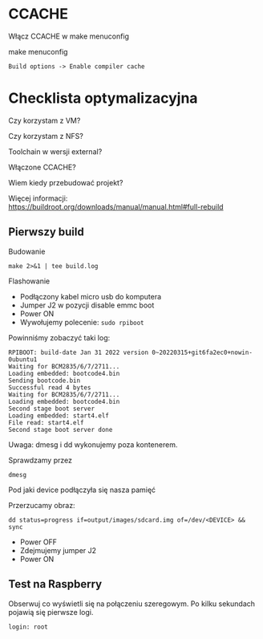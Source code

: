 # CCACHE

Włącz CCACHE w make menuconfig

make menuconfig

    Build options -> Enable compiler cache

# Checklista optymalizacyjna

Czy korzystam z VM?

Czy korzystam z NFS?

Toolchain w wersji external?

Włączone CCACHE? 

Wiem kiedy przebudować projekt? 

Więcej informacji: https://buildroot.org/downloads/manual/manual.html#full-rebuild

## Pierwszy build

Budowanie 

    make 2>&1 | tee build.log

Flashowanie

- Podłączony kabel micro usb do komputera
- Jumper J2 w pozycji disable emmc boot
- Power ON 
- Wywołujemy polecenie: `sudo rpiboot`

Powinniśmy zobaczyć taki log:

    RPIBOOT: build-date Jan 31 2022 version 0~20220315+git6fa2ec0+nowin-0ubuntu1 
    Waiting for BCM2835/6/7/2711...
    Loading embedded: bootcode4.bin
    Sending bootcode.bin
    Successful read 4 bytes 
    Waiting for BCM2835/6/7/2711...
    Loading embedded: bootcode4.bin
    Second stage boot server
    Loading embedded: start4.elf
    File read: start4.elf
    Second stage boot server done

Uwaga: dmesg i dd wykonujemy poza kontenerem.

Sprawdzamy przez 

    dmesg

Pod jaki device podłączyła się nasza pamięć

Przerzucamy obraz:

    dd status=progress if=output/images/sdcard.img of=/dev/<DEVICE> && sync

- Power OFF
- Zdejmujemy jumper J2
- Power ON

## Test na Raspberry 

Obserwuj co wyświetli się na połączeniu szeregowym. Po kilku sekundach pojawią się pierwsze logi.

    login: root